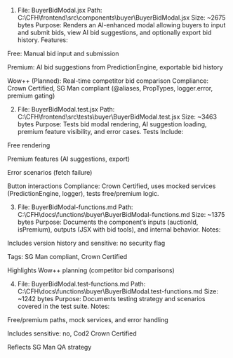 1. File: BuyerBidModal.jsx
Path: C:\CFH\frontend\src\components\buyer\BuyerBidModal.jsx
Size: ~2675 bytes
Purpose: Renders an AI-enhanced modal allowing buyers to input and submit bids, view AI bid suggestions, and optionally export bid history.
Features:

Free: Manual bid input and submission

Premium: AI bid suggestions from PredictionEngine, exportable bid history

Wow++ (Planned): Real-time competitor bid comparison
Compliance: Crown Certified, SG Man compliant (@aliases, PropTypes, logger.error, premium gating)

2. File: BuyerBidModal.test.jsx
Path: C:\CFH\frontend\src\tests\buyer\BuyerBidModal.test.jsx
Size: ~3463 bytes
Purpose: Tests bid modal rendering, AI suggestion loading, premium feature visibility, and error cases.
Tests Include:

Free rendering

Premium features (AI suggestions, export)

Error scenarios (fetch failure)

Button interactions
Compliance: Crown Certified, uses mocked services (PredictionEngine, logger), tests free/premium logic.

3. File: BuyerBidModal-functions.md
Path: C:\CFH\docs\functions\buyer\BuyerBidModal-functions.md
Size: ~1375 bytes
Purpose: Documents the component’s inputs (auctionId, isPremium), outputs (JSX with bid tools), and internal behavior.
Notes:

Includes version history and sensitive: no security flag

Tags: SG Man compliant, Crown Certified

Highlights Wow++ planning (competitor bid comparisons)

4. File: BuyerBidModal.test-functions.md
Path: C:\CFH\docs\functions\buyer\BuyerBidModal.test-functions.md
Size: ~1242 bytes
Purpose: Documents testing strategy and scenarios covered in the test suite.
Notes:

Free/premium paths, mock services, and error handling

Includes sensitive: no, Cod2 Crown Certified

Reflects SG Man QA strategy
